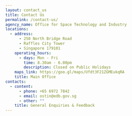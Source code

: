 ```yaml
---
layout: contact_us
title: Contact Us
permalink: /contact-us/
agency_name: Office for Space Technology and Industry
locations:
  - address:
      - 250 North Bridge Road
      - Raffles City Tower
      - Singapore 179101
    operating_hours:
      - days: Mon - Fri
        time: 8.30am - 6.00pm
        description: Closed on Public Holidays
    maps_link: https://goo.gl/maps/Ufdt3F21ZGMEukqRA
    title: Main Office
contacts:
  - content:
      - phone: +65 6972 7842
      - email: ostin@edb.gov.sg
      - other: ""
    title: General Enquiries & Feedback
---
```

